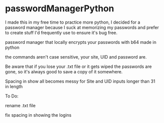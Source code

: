 # passwordManagerPython
I made this in my free time to practice more python, I decided for a password manager because I suck at memorizing my passwords and prefer to create stuff I'd frequently use to ensure it's bug free.

 password manager that locally encrypts your passwords with b64 made in python
 
 the commands aren't case sensitive, your site, UID and password are.
 
 Be aware that if you lose your .txt file or it gets wiped the passwords are gone, so it's always good to save a copy of it somewhere.
 
 Spacing in show all becomes messy for Site and UID inputs longer than 31 in length
 
 
 
 To Do:
 
 rename .txt file
 
 fix spacing in showing the logins
 
